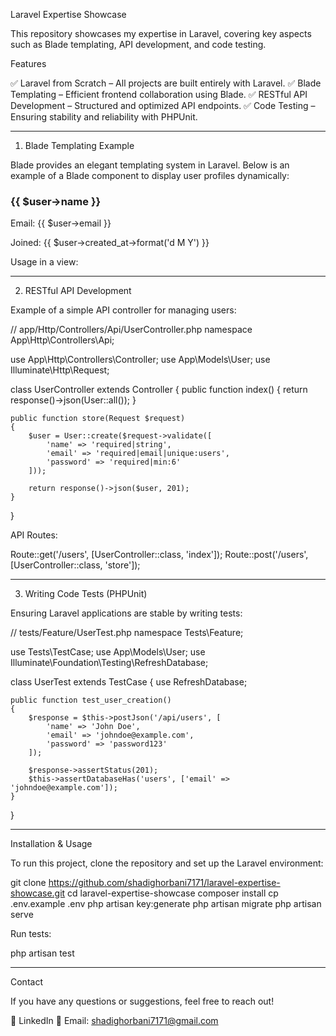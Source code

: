 
Laravel Expertise Showcase

This repository showcases my expertise in Laravel, covering key aspects such as Blade templating, API development, and code testing.

Features

✅ Laravel from Scratch – All projects are built entirely with Laravel.
✅ Blade Templating – Efficient frontend collaboration using Blade.
✅ RESTful API Development – Structured and optimized API endpoints.
✅ Code Testing – Ensuring stability and reliability with PHPUnit.


---

1. Blade Templating Example

Blade provides an elegant templating system in Laravel. Below is an example of a Blade component to display user profiles dynamically:

<!-- resources/views/components/user-profile.blade.php -->
<div class="profile-card">
    <h3>{{ $user->name }}</h3>
    <p>Email: {{ $user->email }}</p>
    <p>Joined: {{ $user->created_at->format('d M Y') }}</p>
</div>

Usage in a view:

<x-user-profile :user="$user" />


---

2. RESTful API Development

Example of a simple API controller for managing users:

// app/Http/Controllers/Api/UserController.php
namespace App\Http\Controllers\Api;

use App\Http\Controllers\Controller;
use App\Models\User;
use Illuminate\Http\Request;

class UserController extends Controller
{
    public function index()
    {
        return response()->json(User::all());
    }

    public function store(Request $request)
    {
        $user = User::create($request->validate([
            'name' => 'required|string',
            'email' => 'required|email|unique:users',
            'password' => 'required|min:6'
        ]));

        return response()->json($user, 201);
    }
}

API Routes:

Route::get('/users', [UserController::class, 'index']);
Route::post('/users', [UserController::class, 'store']);


---

3. Writing Code Tests (PHPUnit)

Ensuring Laravel applications are stable by writing tests:

// tests/Feature/UserTest.php
namespace Tests\Feature;

use Tests\TestCase;
use App\Models\User;
use Illuminate\Foundation\Testing\RefreshDatabase;

class UserTest extends TestCase
{
    use RefreshDatabase;

    public function test_user_creation()
    {
        $response = $this->postJson('/api/users', [
            'name' => 'John Doe',
            'email' => 'johndoe@example.com',
            'password' => 'password123'
        ]);

        $response->assertStatus(201);
        $this->assertDatabaseHas('users', ['email' => 'johndoe@example.com']);
    }
}


---

Installation & Usage

To run this project, clone the repository and set up the Laravel environment:

git clone https://github.com/shadighorbani7171/laravel-expertise-showcase.git
cd laravel-expertise-showcase
composer install
cp .env.example .env
php artisan key:generate
php artisan migrate
php artisan serve

Run tests:

php artisan test


---

Contact

If you have any questions or suggestions, feel free to reach out!

🔗 LinkedIn
📧 Email: shadighorbani7171@gmail.com








